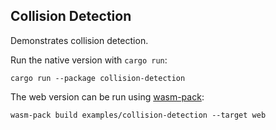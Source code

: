 ## Collision Detection

Demonstrates collision detection.

Run the native version with `cargo run`:
```
cargo run --package collision-detection
```

The web version can be run using [wasm-pack](https://rustwasm.github.io/wasm-pack/installer/):

```
wasm-pack build examples/collision-detection --target web
```